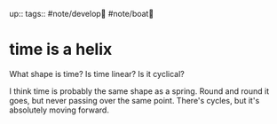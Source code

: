 up:: 
tags:: #note/develop🍃 #note/boat🚤 

# time is a helix


What shape is time?
Is time linear?
Is it cyclical?

I think time is probably the same shape as a spring. Round and round it goes, but never passing over the same point. There's cycles, but it's absolutely moving forward.